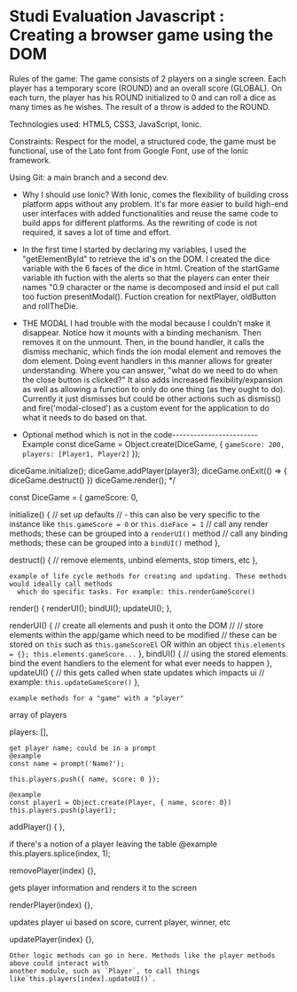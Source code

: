 # Studi Evaluation Javascript : Creating a browser game using the DOM

Rules of the game: The game consists of 2 players on a single screen. Each player has a temporary score (ROUND) and an overall score (GLOBAL). On each turn, the player has his ROUND initialized to 0 and can roll a dice as many times as he wishes. The result of a throw is added to the ROUND.

Technologies used: HTML5, CSS3, JavaScript, Ionic.

Constraints: Respect for the model, a structured code, the game must be functional, use of the Lato font from Google Font, use of the Ionic framework.

Using Git: a main branch and a second dev.

* Why I should use Ionic?
With Ionic, comes the flexibility of building cross platform apps without any problem. It's far more easier to build high-end user interfaces with added functionalities and reuse the same code to build apps for different platforms. As the rewriting of code is not required, it saves a lot of time and effort.

* In the first time I started by declaring my variables, I used the "getElementById" to retrieve the id's on the DOM.
I created the dice variable with the 6 faces of the dice in html.
Creation of the startGame variable ith fuction with the alerts so that the players can enter their names "0.9 character or the name is decomposed and insid eI put call too fuction presentModal(). Fuction creation for nextPlayer, oldButton and rollTheDie.

* THE MODAL
I had trouble with the modal because I couldn't make it disappear.
Notice how it mounts with a binding mechanism. Then removes it on the unmount. Then, in the bound handler, it calls the dismiss mechanic, which finds the ion modal element and removes the dom element.
Doing  event handlers in this manner allows for greater understanding. Where you can answer, "what do we need to do when the close button is clicked?"
It also adds increased flexibility/expansion as well as allowing a function to only do one thing (as they ought to do). Currently it just dismisses but could be other actions such as dismiss() and fire('modal-closed') as a custom event for the application to do what it needs to do based on that.

* Optional method which is not in the code------------------------
Example
const diceGame = Object.create(DiceGame, {
  `gameScore: 200,`
  `players: [Player1, Player2]`
});

diceGame.initialize();
diceGame.addPlayer(player3);
diceGame.onExit(() => { diceGame.destruct() })
diceGame.render();
*/

const DiceGame = {
 gameScore: 0,
  
  initialize() {
    // set up defaults
    // - this can also be very specific to the instance like `this.gameScore = 0` or `this.dieFace = 1`
    // call any render methods; these can be grouped into a `renderUI()` method
    // call any binding methods; these can be grouped into a `bindUI()` method
  },
  
  destruct() {
    // remove elements, unbind elements, stop timers, etc
  },
  
    example of life cycle methods for creating and updating. These methods would ideally call methods
      which do specific tasks. For example: this.renderGameScore()

  render() {
    renderUI();
    bindUI();
    updateUI();
  },
  
  renderUI() {
    // create all elements and push it onto the DOM
    //
    // store elements within the app/game which need to be modified
    //   these can be stored on `this` such as `this.gameScoreEl` OR within an object `this.elements = {}; this.elements.gameScore...`
  },
  bindUI() {
    // using the stored elements. bind the event handlers to the element for what ever needs to happen
  },
  updateUI() {
    // this gets called when state updates which impacts ui
    // example: `this.updateGameScore()`
  },

    example methods for a "game" with a "player"
  
   array of players

  players: [],
  
    get player name; could be in a prompt
    @example
    const name = prompt('Name?');

    this.players.push({ name, score: 0 });
    
    @example
    const player1 = Object.create(Player, { name, score: 0})
    this.players.push(player1);
  
  addPlayer() {
  },
  
 if there's a notion of a player leaving the table
    @example
    this.players.splice(index, 1);
  
  removePlayer(index) {},
  
  gets player information and renders it to the screen

  renderPlayer(index) {},
  
  updates player ui based on score, current player, winner, etc

  updatePlayer(index) {},
  
    Other logic methods can go in here. Methods like the player methods above could interact with 
    another module, such as `Player`, to call things like`this.players[index].updateUI()`.
